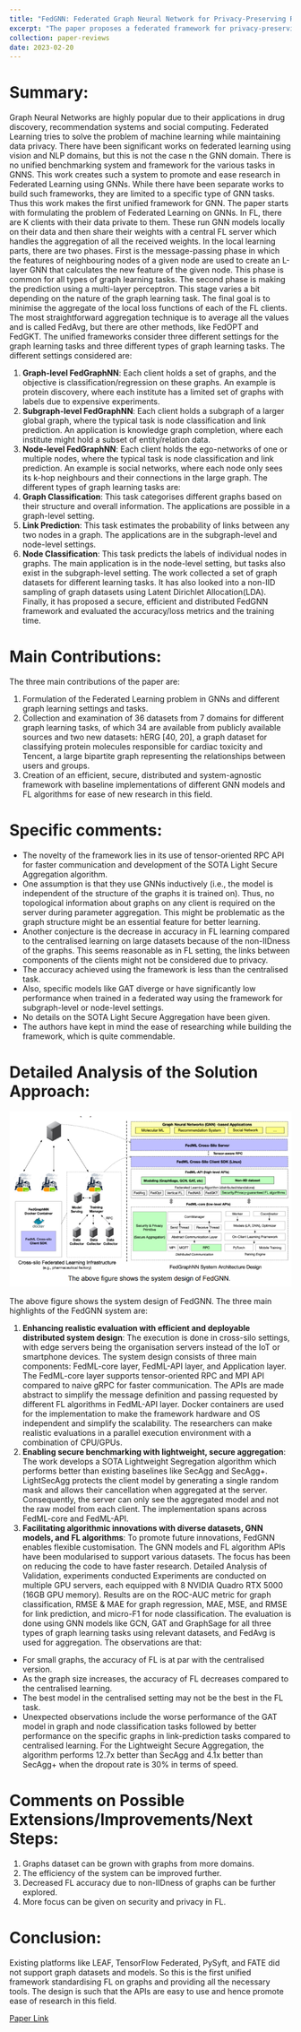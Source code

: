 ```yaml
---
title: "FedGNN: Federated Graph Neural Network for Privacy-Preserving Recommendation"
excerpt: "The paper proposes a federated framework for privacy-preserving GNN-based recommendation which can train GNNs in a decentralized manner on user data."
collection: paper-reviews
date: 2023-02-20
---
```


Summary:
======
Graph Neural Networks are highly popular due to their applications in drug discovery,
recommendation systems and social computing. Federated Learning tries to solve the problem
of machine learning while maintaining data privacy. There have been significant works on
federated learning using vision and NLP domains, but this is not the case n the GNN domain.
There is no unified benchmarking system and framework for the various tasks in GNNS. This
work creates such a system to promote and ease research in Federated Learning using GNNs.
While there have been separate works to build such frameworks, they are limited to a specific
type of GNN tasks. Thus this work makes the first unified framework for GNN. The paper starts
with formulating the problem of Federated Learning on GNNs. In FL, there are K clients with
their data private to them. These run GNN models locally on their data and then share their
weights with a central FL server which handles the aggregation of all the received weights.
In the local learning parts, there are two phases. First is the message-passing phase in which
the features of neighbouring nodes of a given node are used to create an L-layer GNN that
calculates the new feature of the given node. This phase is common for all types of graph
learning tasks. The second phase is making the prediction using a multi-layer perceptron. This
stage varies a bit depending on the nature of the graph learning task.
The final goal is to minimise the aggregate of the local loss functions of each of the FL clients.
The most straightforward aggregation technique is to average all the values and is called
FedAvg, but there are other methods, like FedOPT and FedGKT. The unified frameworks
consider three different settings for the graph learning tasks and three different types of graph
learning tasks.
The different settings considered are:
1. **Graph-level FedGraphNN**: Each client holds a set of graphs, and the objective is
classification/regression on these graphs. An example is protein discovery, where each
institute has a limited set of graphs with labels due to expensive experiments.
2. **Subgraph-level FedGraphNN**: Each client holds a subgraph of a larger global graph,
where the typical task is node classification and link prediction. An application is
knowledge graph completion, where each institute might hold a subset of entity/relation
data.
3. **Node-level FedGraphNN**: Each client holds the ego-networks of one or multiple nodes,
where the typical task is node classification and link prediction. An example is social
networks, where each node only sees its k-hop neighbours and their connections in the
large graph.
The different types of graph learning tasks are:
1. **Graph Classification**: This task categorises different graphs based on their structure
and overall information. The applications are possible in a graph-level setting.
2. **Link Prediction**: This task estimates the probability of links between any two nodes in a
graph. The applications are in the subgraph-level and node-level settings.
3. **Node Classification**: This task predicts the labels of individual nodes in graphs. The
main application is in the node-level setting, but tasks also exist in the subgraph-level
setting.
The work collected a set of graph datasets for different learning tasks. It has also looked into a
non-IID sampling of graph datasets using Latent Dirichlet Allocation(LDA). Finally, it has
proposed a secure, efficient and distributed FedGNN framework and evaluated the
accuracy/loss metrics and the training time.

Main Contributions:
======
The three main contributions of the paper are:
1. Formulation of the Federated Learning problem in GNNs and different graph learning
settings and tasks.
2. Collection and examination of 36 datasets from 7 domains for different graph learning
tasks, of which 34 are available from publicly available sources and two new datasets:
hERG [40, 20], a graph dataset for classifying protein molecules responsible for cardiac
toxicity and Tencent, a large bipartite graph representing the relationships between users
and groups.
3. Creation of an efficient, secure, distributed and system-agnostic framework with baseline
implementations of different GNN models and FL algorithms for ease of new research in
this field.

Specific comments:
======
* The novelty of the framework lies in its use of tensor-oriented RPC API for faster
communication and development of the SOTA Light Secure Aggregation algorithm.
* One assumption is that they use GNNs inductively (i.e., the model is independent of the
structure of the graphs it is trained on). Thus, no topological information about graphs on
any client is required on the server during parameter aggregation. This might be
problematic as the graph structure might be an essential feature for better learning.
* Another conjecture is the decrease in accuracy in FL learning compared to the
centralised learning on large datasets because of the non-IIDness of the graphs. This
seems reasonable as in FL setting, the links between components of the clients might
not be considered due to privacy.
* The accuracy achieved using the framework is less than the centralised task.
* Also, specific models like GAT diverge or have significantly low performance when
trained in a federated way using the framework for subgraph-level or node-level settings.
* No details on the SOTA Light Secure Aggregation have been given.
* The authors have kept in mind the ease of researching while building the framework,
which is quite commendable.

Detailed Analysis of the Solution Approach:
======
![Alt text](/images/image2.png)

The above figure shows the system design of FedGNN.
The three main highlights of the FedGNN system are:
1. **Enhancing realistic evaluation with efficient and deployable distributed system
design**: The execution is done in cross-silo settings, with edge servers being the
organisation servers instead of the IoT or smartphone devices. The system design
consists of three main components: FedML-core layer, FedML-API layer, and Application
layer. The FedML-core layer supports tensor-oriented RPC and MPI API compared to
naive gRPC for faster communication. The APIs are made abstract to simplify the
message definition and passing requested by different FL algorithms in FedML-API
layer. Docker containers are used for the implementation to make the framework
hardware and OS independent and simplify the scalability. The researchers can make
realistic evaluations in a parallel execution environment with a combination of
CPU/GPUs.
2. **Enabling secure benchmarking with lightweight, secure aggregation**: The work
develops a SOTA Lightweight Segregation algorithm which performs better than existing
baselines like SecAgg and SecAgg+. LightSecAgg protects the client model by
generating a single random mask and allows their cancellation when aggregated at the
server. Consequently, the server can only see the aggregated model and not the raw
model from each client. The implementation spans across FedML-core and FedML-API.
3. **Facilitating algorithmic innovations with diverse datasets, GNN models, and FL
algorithms**: To promote future innovations, FedGNN enables flexible customisation. The
GNN models and FL algorithm APIs have been modularised to support various datasets.
The focus has been on reducing the code to have faster research.
Detailed Analysis of Validation, experiments
conducted
Experiments are conducted on multiple GPU servers, each equipped with 8 NVIDIA Quadro
RTX 5000 (16GB GPU memory). Results are on the ROC-AUC metric for graph classification,
RMSE & MAE for graph regression, MAE, MSE, and RMSE for link prediction, and micro-F1 for
node classification.
The evaluation is done using GNN models like GCN, GAT and GraphSage for all three types of
graph learning tasks using relevant datasets, and FedAvg is used for aggregation. The
observations are that:
* For small graphs, the accuracy of FL is at par with the centralised version.
* As the graph size increases, the accuracy of FL decreases compared to the centralised
learning.
* The best model in the centralised setting may not be the best in the FL task.
* Unexpected observations include the worse performance of the GAT model in graph and
node classification tasks followed by better performance on the specific graphs in
link-prediction tasks compared to centralised learning.
For the Lightweight Secure Aggregation, the algorithm performs 12.7x better than SecAgg and
4.1x better than SecAgg+ when the dropout rate is 30% in terms of speed.

Comments on Possible Extensions/Improvements/Next Steps:
======
1. Graphs dataset can be grown with graphs from more domains.
2. The efficiency of the system can be improved further.
3. Decreased FL accuracy due to non-IIDness of graphs can be further explored.
4. More focus can be given on security and privacy in FL.

Conclusion:
======
Existing platforms like LEAF, TensorFlow Federated, PySyft, and FATE did not support graph
datasets and models. So this is the first unified framework standardising FL on graphs and
providing all the necessary tools. The design is such that the APIs are easy to use and hence
promote ease of research in this field.

[Paper Link](https://arxiv.org/abs/2010.05337)